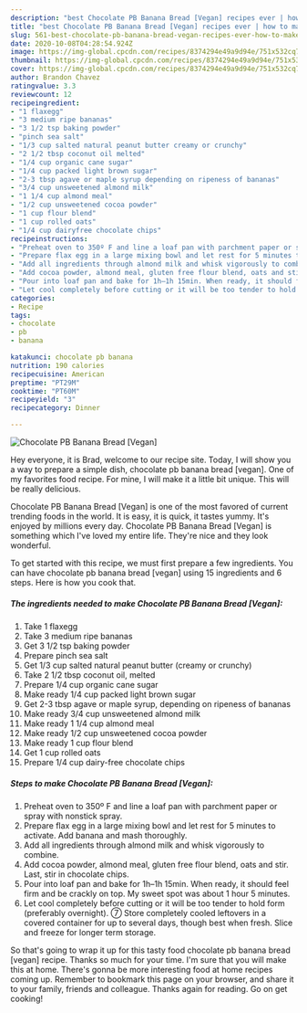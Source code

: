 ```yaml
---
description: "best Chocolate PB Banana Bread [Vegan] recipes ever | how to make the best Chocolate PB Banana Bread [Vegan]"
title: "best Chocolate PB Banana Bread [Vegan] recipes ever | how to make the best Chocolate PB Banana Bread [Vegan]"
slug: 561-best-chocolate-pb-banana-bread-vegan-recipes-ever-how-to-make-the-best-chocolate-pb-banana-bread-vegan
date: 2020-10-08T04:28:54.924Z
image: https://img-global.cpcdn.com/recipes/8374294e49a9d94e/751x532cq70/chocolate-pb-banana-bread-vegan-recipe-main-photo.jpg
thumbnail: https://img-global.cpcdn.com/recipes/8374294e49a9d94e/751x532cq70/chocolate-pb-banana-bread-vegan-recipe-main-photo.jpg
cover: https://img-global.cpcdn.com/recipes/8374294e49a9d94e/751x532cq70/chocolate-pb-banana-bread-vegan-recipe-main-photo.jpg
author: Brandon Chavez
ratingvalue: 3.3
reviewcount: 12
recipeingredient:
- "1 flaxegg"
- "3 medium ripe bananas"
- "3 1/2 tsp baking powder"
- "pinch sea salt"
- "1/3 cup salted natural peanut butter creamy or crunchy"
- "2 1/2 tbsp coconut oil melted"
- "1/4 cup organic cane sugar"
- "1/4 cup packed light brown sugar"
- "2-3 tbsp agave or maple syrup depending on ripeness of bananas"
- "3/4 cup unsweetened almond milk"
- "1 1/4 cup almond meal"
- "1/2 cup unsweetened cocoa powder"
- "1 cup flour blend"
- "1 cup rolled oats"
- "1/4 cup dairyfree chocolate chips"
recipeinstructions:
- "Preheat oven to 350º F and line a loaf pan with parchment paper or spray with nonstick spray."
- "Prepare flax egg in a large mixing bowl and let rest for 5 minutes to activate. Add banana and mash thoroughly."
- "Add all ingredients through almond milk and whisk vigorously to combine."
- "Add cocoa powder, almond meal, gluten free flour blend, oats and stir. Last, stir in chocolate chips."
- "Pour into loaf pan and bake for 1h–1h 15min. When ready, it should feel firm and be crackly on top. My sweet spot was about 1 hour 5 minutes."
- "Let cool completely before cutting or it will be too tender to hold form (preferably overnight). ➆ Store completely cooled leftovers in a covered container for up to several days, though best when fresh. Slice and freeze for longer term storage."
categories:
- Recipe
tags:
- chocolate
- pb
- banana

katakunci: chocolate pb banana 
nutrition: 190 calories
recipecuisine: American
preptime: "PT29M"
cooktime: "PT60M"
recipeyield: "3"
recipecategory: Dinner

---
```



![Chocolate PB Banana Bread [Vegan]](https://img-global.cpcdn.com/recipes/8374294e49a9d94e/751x532cq70/chocolate-pb-banana-bread-vegan-recipe-main-photo.jpg)

Hey everyone, it is Brad, welcome to our recipe site. Today, I will show you a way to prepare a simple dish, chocolate pb banana bread [vegan]. One of my favorites food recipe. For mine, I will make it a little bit unique. This will be really delicious.

Chocolate PB Banana Bread [Vegan] is one of the most favored of current trending foods in the world. It is easy, it is quick, it tastes yummy. It's enjoyed by millions every day. Chocolate PB Banana Bread [Vegan] is something which I've loved my entire life. They're nice and they look wonderful.




To get started with this recipe, we must first prepare a few ingredients. You can have chocolate pb banana bread [vegan] using 15 ingredients and 6 steps. Here is how you cook that.

<!--inarticleads1-->

##### The ingredients needed to make Chocolate PB Banana Bread [Vegan]:

1. Take 1 flaxegg
1. Take 3 medium ripe bananas
1. Get 3 1/2 tsp baking powder
1. Prepare pinch sea salt
1. Get 1/3 cup salted natural peanut butter (creamy or crunchy)
1. Take 2 1/2 tbsp coconut oil, melted
1. Prepare 1/4 cup organic cane sugar
1. Make ready 1/4 cup packed light brown sugar
1. Get 2-3 tbsp agave or maple syrup, depending on ripeness of bananas
1. Make ready 3/4 cup unsweetened almond milk
1. Make ready 1 1/4 cup almond meal
1. Make ready 1/2 cup unsweetened cocoa powder
1. Make ready 1 cup flour blend
1. Get 1 cup rolled oats
1. Prepare 1/4 cup dairy-free chocolate chips




<!--inarticleads2-->

##### Steps to make Chocolate PB Banana Bread [Vegan]:

1. Preheat oven to 350º F and line a loaf pan with parchment paper or spray with nonstick spray.
1. Prepare flax egg in a large mixing bowl and let rest for 5 minutes to activate. Add banana and mash thoroughly.
1. Add all ingredients through almond milk and whisk vigorously to combine.
1. Add cocoa powder, almond meal, gluten free flour blend, oats and stir. Last, stir in chocolate chips.
1. Pour into loaf pan and bake for 1h–1h 15min. When ready, it should feel firm and be crackly on top. My sweet spot was about 1 hour 5 minutes.
1. Let cool completely before cutting or it will be too tender to hold form (preferably overnight). ➆ Store completely cooled leftovers in a covered container for up to several days, though best when fresh. Slice and freeze for longer term storage.




So that's going to wrap it up for this tasty food chocolate pb banana bread [vegan] recipe. Thanks so much for your time. I'm sure that you will make this at home. There's gonna be more interesting food at home recipes coming up. Remember to bookmark this page on your browser, and share it to your family, friends and colleague. Thanks again for reading. Go on get cooking!
